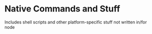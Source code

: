 Native Commands and Stuff
=========================
Includes shell scripts and other platform-specific stuff not written in/for node